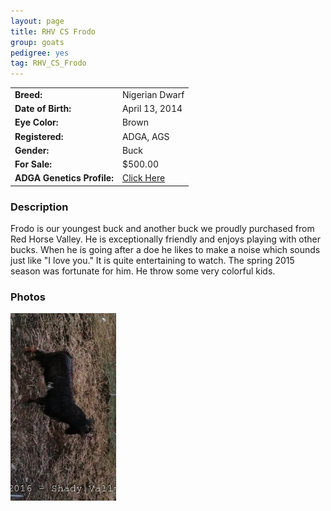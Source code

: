 ```yaml
---
layout: page
title: RHV CS Frodo
group: goats
pedigree: yes
tag: RHV_CS_Frodo
---
```


| | |
|:---|:---
|**Breed:**|Nigerian Dwarf
|**Date of Birth:**|April 13, 2014
|**Eye Color:**|Brown
|**Registered:**|ADGA, AGS
|**Gender:**|Buck
|**For Sale:**|$500.00
|**ADGA Genetics Profile:**|[Click Here](http://www.adgagenetics.org/GoatDetail.aspx?RegNumber=D001687189)

### Description

Frodo is our youngest buck and another buck we proudly purchased from Red Horse Valley. He is exceptionally friendly and enjoys playing with other bucks.  When he is going after a doe he likes to make a noise which sounds just like "I love you." It is quite entertaining to watch. The spring 2015 season was fortunate for him. He throw some very colorful kids. 


### Photos

<img src="/images/goats/Frodo/1.jpg" alt="Image of Frodo" class="pic"/>

